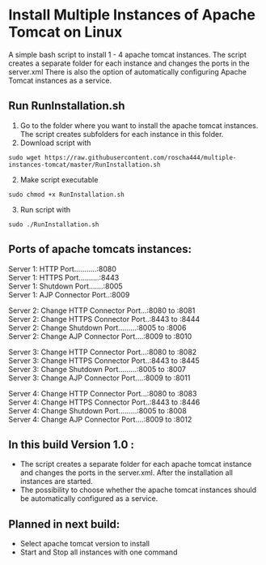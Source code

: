 # Install Multiple Instances of Apache Tomcat on Linux 
A simple bash script to install 1 - 4 apache tomcat instances.
The script creates a separate folder for each instance and changes the ports in the server.xml
There is also the option of automatically configuring Apache Tomcat instances as a service.
## Run RunInstallation.sh

1. Go to the folder where you want to install the apache tomcat instances. The script creates subfolders for each instance in this folder.
2. Download script with
```
sudo wget https://raw.githubusercontent.com/roscha444/multiple-instances-tomcat/master/RunInstallation.sh
```
2. Make script executable
```
sudo chmod +x RunInstallation.sh
```
3. Run script with 
```
sudo ./RunInstallation.sh
```

## Ports of apache tomcats instances:

Server 1: HTTP Port...........:8080 <br />
Server 1: HTTPS Port..........:8443 <br />
Server 1: Shutdown Port.......:8005 <br />
Server 1: AJP Connector Port..:8009 <br />

Server 2: Change HTTP Connector Port...:8080 to :8081 <br />
Server 2: Change HTTPS Connector Port..:8443 to :8444 <br />
Server 2: Change Shutdown Port.........:8005 to :8006 <br />
Server 2: Change AJP Connector Port....:8009 to :8010 <br />

Server 3: Change HTTP Connector Port...:8080 to :8082 <br />
Server 3: Change HTTPS Connector Port..:8443 to :8445 <br />
Server 3: Change Shutdown Port.........:8005 to :8007 <br />
Server 3: Change AJP Connector Port....:8009 to :8011 <br />

Server 4: Change HTTP Connector Port...:8080 to :8083 <br />
Server 4: Change HTTPS Connector Port..:8443 to :8446 <br />
Server 4: Change Shutdown Port.........:8005 to :8008 <br />
Server 4: Change AJP Connector Port....:8009 to :8012 <br />

## In this build Version 1.0 :
* The script creates a separate folder for each apache tomcat instance and changes the ports in the server.xml. After the installation all instances are started.
* The possibility to choose whether the apache tomcat instances should be automatically configured as a service.

## Planned in next build:
* Select apache tomcat version to install
* Start and Stop all instances with one command
